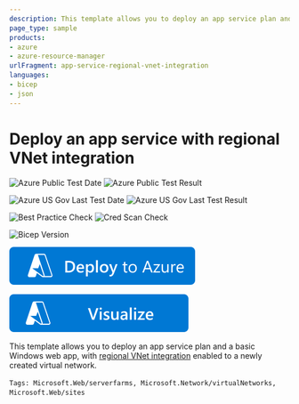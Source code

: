 ```yaml
---
description: This template allows you to deploy an app service plan and a basic Windows web app, with regional VNet integration enabled to a newly created virtual network
page_type: sample
products:
- azure
- azure-resource-manager
urlFragment: app-service-regional-vnet-integration
languages:
- bicep
- json
---
```

# Deploy an app service with regional VNet integration

![Azure Public Test Date](https://azurequickstartsservice.blob.core.windows.net/badges/quickstarts/microsoft.web/app-service-regional-vnet-integration/PublicLastTestDate.svg)
![Azure Public Test Result](https://azurequickstartsservice.blob.core.windows.net/badges/quickstarts/microsoft.web/app-service-regional-vnet-integration/PublicDeployment.svg)

![Azure US Gov Last Test Date](https://azurequickstartsservice.blob.core.windows.net/badges/quickstarts/microsoft.web/app-service-regional-vnet-integration/FairfaxLastTestDate.svg)
![Azure US Gov Last Test Result](https://azurequickstartsservice.blob.core.windows.net/badges/quickstarts/microsoft.web/app-service-regional-vnet-integration/FairfaxDeployment.svg)

![Best Practice Check](https://azurequickstartsservice.blob.core.windows.net/badges/quickstarts/microsoft.web/app-service-regional-vnet-integration/BestPracticeResult.svg)
![Cred Scan Check](https://azurequickstartsservice.blob.core.windows.net/badges/quickstarts/microsoft.web/app-service-regional-vnet-integration/CredScanResult.svg)

![Bicep Version](https://azurequickstartsservice.blob.core.windows.net/badges/quickstarts/microsoft.web/app-service-regional-vnet-integration/BicepVersion.svg)

[![Deploy To Azure](https://raw.githubusercontent.com/Azure/azure-quickstart-templates/master/1-CONTRIBUTION-GUIDE/images/deploytoazure.svg?sanitize=true)](https://portal.azure.com/#create/Microsoft.Template/uri/https%3A%2F%2Fraw.githubusercontent.com%2FAzure%2Fazure-quickstart-templates%2Fmaster%2Fquickstarts%2Fmicrosoft.web%2Fapp-service-regional-vnet-integration%2Fazuredeploy.json)

[![Visualize](https://raw.githubusercontent.com/Azure/azure-quickstart-templates/master/1-CONTRIBUTION-GUIDE/images/visualizebutton.svg?sanitize=true)](http://armviz.io/#/?load=https%3A%2F%2Fraw.githubusercontent.com%2FAzure%2Fazure-quickstart-templates%2Fmaster%2Fquickstarts%2Fmicrosoft.web%2Fapp-service-regional-vnet-integration%2Fazuredeploy.json)

This template allows you to deploy an app service plan and a basic Windows web app, with [regional VNet integration](https://docs.microsoft.com/azure/app-service/web-sites-integrate-with-vnet#regional-vnet-integration) enabled to a newly created virtual network.

`Tags: Microsoft.Web/serverfarms, Microsoft.Network/virtualNetworks, Microsoft.Web/sites`

